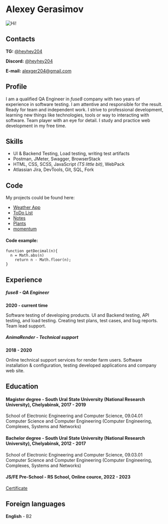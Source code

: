 # Alexey Gerasimov
![Hi!](https://heyhey204.github.io/rsschool-cv/assets/img/avatar.png)
## Contacts
**TG:** [@heyhey204](https://t.me/HeyHey204)

**Discord:** [@heyhey204](https://discord.com/users/508403827586629643/)

**E-mail:** [alexger204@gmail.com](mailto:alexger204@gmail.com)


## Profile
I am a qualified QA Engineer in *fuse8* company with two years of experience in software testing. I am attentive and responsible for the result. Ready for team and independent work. I strive to professional development, learning new things like technologies, tools or way to interacting with software. Team player with an eye for detail. I study and practice web development in my free time.

## Skills
- UI & Backend Testing, Load testing, writing test artifacts
- Postman, JMeter, Swagger, BrowserStack
- HTML, CSS, SCSS, JavaScript *(TS little bit)*, WebPack
- Atlassian Jira, DevTools, Git, SQL, Fork

## Code
My projects could be found here:
- [Weather App](https://heyhey204.github.io/weather-app/)
- [ToDo List](https://heyhey204.github.io/yet-another-todo/)
- [Notes](https://heyhey204.github.io/one-more-todo-notes/src/)
- [Plants](https://rolling-scopes-school.github.io/heyhey204-JSFEPRESCHOOL2022Q4/plants/)
- [momentum](https://heyhey204-momentum.netlify.app/)

#### Code example:
```
function getDecimal(n){
  n = Math.abs(n)
	return n - Math.floor(n);
}
```

## Experience
##### **fuse8** - *QA Engineer*
**2020 - current time**

Software testing of developing products. UI and Backend testing, API testing, and load testing. Creating test plans, test cases, and bug reports. Team lead support.

##### **AnimaRender** - *Technical support*

**2018 - 2020**

Online technical support services for render farm users. Software installation & configuration, testing developed applications and company web site.

## Education
#### **Magister degree** - South Ural State University (National Research University), Chelyabinsk, 2017 - 2019
School of Electronic Engineering and Computer Science, 09.04.01 Computer Science and Computer Engineering (Computer Engineering, Complexes, Systems and Networks)

#### **Bachelor degree** - South Ural State University (National Research University), Chelyabinsk, 2012 - 2017
School of Electronic Engineering and Computer Science, 09.03.01 Computer Science and Computer Engineering (Computer Engineering, Complexes, Systems and Networks)

#### **JS/FE Pre-School** - RS School, Online cource, 2022 - 2023
[Certificate](https://app.rs.school/certificate/y9ul9m2w)

## Foreign languages
**English** - B2
